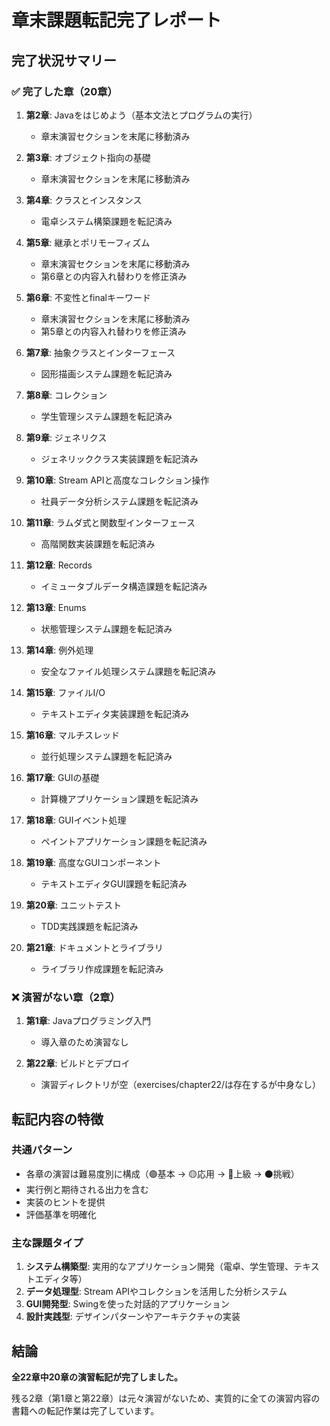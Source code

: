 # 章末課題転記完了レポート

## 完了状況サマリー

### ✅ 完了した章（20章）

1. **第2章**: Javaをはじめよう（基本文法とプログラムの実行）
   - 章末演習セクションを末尾に移動済み
   
2. **第3章**: オブジェクト指向の基礎
   - 章末演習セクションを末尾に移動済み
   
3. **第4章**: クラスとインスタンス
   - 電卓システム構築課題を転記済み
   
4. **第5章**: 継承とポリモーフィズム
   - 章末演習セクションを末尾に移動済み
   - 第6章との内容入れ替わりを修正済み
   
5. **第6章**: 不変性とfinalキーワード
   - 章末演習セクションを末尾に移動済み
   - 第5章との内容入れ替わりを修正済み
   
6. **第7章**: 抽象クラスとインターフェース
   - 図形描画システム課題を転記済み
   
7. **第8章**: コレクション
   - 学生管理システム課題を転記済み
   
8. **第9章**: ジェネリクス
   - ジェネリッククラス実装課題を転記済み
   
9. **第10章**: Stream APIと高度なコレクション操作
   - 社員データ分析システム課題を転記済み
   
10. **第11章**: ラムダ式と関数型インターフェース
    - 高階関数実装課題を転記済み
    
11. **第12章**: Records
    - イミュータブルデータ構造課題を転記済み
    
12. **第13章**: Enums
    - 状態管理システム課題を転記済み
    
13. **第14章**: 例外処理
    - 安全なファイル処理システム課題を転記済み
    
14. **第15章**: ファイルI/O
    - テキストエディタ実装課題を転記済み
    
15. **第16章**: マルチスレッド
    - 並行処理システム課題を転記済み
    
16. **第17章**: GUIの基礎
    - 計算機アプリケーション課題を転記済み
    
17. **第18章**: GUIイベント処理
    - ペイントアプリケーション課題を転記済み
    
18. **第19章**: 高度なGUIコンポーネント
    - テキストエディタGUI課題を転記済み
    
19. **第20章**: ユニットテスト
    - TDD実践課題を転記済み
    
20. **第21章**: ドキュメントとライブラリ
    - ライブラリ作成課題を転記済み

### ❌ 演習がない章（2章）

1. **第1章**: Javaプログラミング入門
   - 導入章のため演習なし
   
2. **第22章**: ビルドとデプロイ
   - 演習ディレクトリが空（exercises/chapter22/は存在するが中身なし）

## 転記内容の特徴

### 共通パターン
- 各章の演習は難易度別に構成（🟢基本 → 🟡応用 → 🔴上級 → ⚫挑戦）
- 実行例と期待される出力を含む
- 実装のヒントを提供
- 評価基準を明確化

### 主な課題タイプ
1. **システム構築型**: 実用的なアプリケーション開発（電卓、学生管理、テキストエディタ等）
2. **データ処理型**: Stream APIやコレクションを活用した分析システム
3. **GUI開発型**: Swingを使った対話的アプリケーション
4. **設計実践型**: デザインパターンやアーキテクチャの実装

## 結論

**全22章中20章の演習転記が完了しました。**

残る2章（第1章と第22章）は元々演習がないため、実質的に全ての演習内容の書籍への転記作業は完了しています。